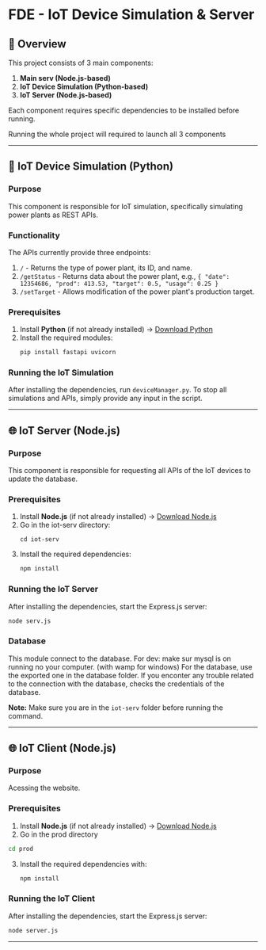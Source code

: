 # FDE - IoT Device Simulation & Server

## 📌 Overview
This project consists of 3 main components:
1. **Main serv (Node.js-based)**
2. **IoT Device Simulation (Python-based)**
3. **IoT Server (Node.js-based)**

Each component requires specific dependencies to be installed before running.

Running the whole project will required to launch all 3 components

---

## 🚀 IoT Device Simulation (Python)
### **Purpose**
This component is responsible for IoT simulation, specifically simulating power plants as REST APIs.

### **Functionality**
The APIs currently provide three endpoints:
1. `/` - Returns the type of power plant, its ID, and name.
2. `/getStatus` - Returns data about the power plant, e.g., `{ "date": 12354686, "prod": 413.53, "target": 0.5, "usage": 0.25 }`
3. `/setTarget` - Allows modification of the power plant's production target.

### **Prerequisites**
1. Install **Python** (if not already installed) → [Download Python](https://www.python.org/downloads/)
2. Install the required modules:
   ```sh
   pip install fastapi uvicorn
   ```

### **Running the IoT Simulation**
After installing the dependencies, run `deviceManager.py`. To stop all simulations and APIs, simply provide any input in the script.

---

## 🌐 IoT Server (Node.js)
### **Purpose**
This component is responsible for requesting all APIs of the IoT devices to update the database.

### **Prerequisites**
1. Install **Node.js** (if not already installed) → [Download Node.js](https://nodejs.org/)
2. Go in the iot-serv directory:
   ```
   cd iot-serv
   ```
3. Install the required dependencies:
   ```sh
   npm install
   ```

### **Running the IoT Server**
After installing the dependencies, start the Express.js server:
```sh
node serv.js
```

### Database
This module connect to the database. 
For dev: make sur mysql is on running no your computer. (with wamp for windows) 
For the database, use the exported one in the database folder. If you enconter any trouble related to the connection with the database, checks the credentials of the database.

**Note:** Make sure you are in the `iot-serv` folder before running the command.

---

## 🌐 IoT Client (Node.js)
### **Purpose**
Acessing the website.

### **Prerequisites**
1. Install **Node.js** (if not already installed) → [Download Node.js](https://nodejs.org/)
2. Go in the prod directory
```sh
cd prod
```
3. Install the required dependencies with:
   ```sh
   npm install
   ```

### **Running the IoT Client**
After installing the dependencies, start the Express.js server:
```sh
node server.js
```

---
